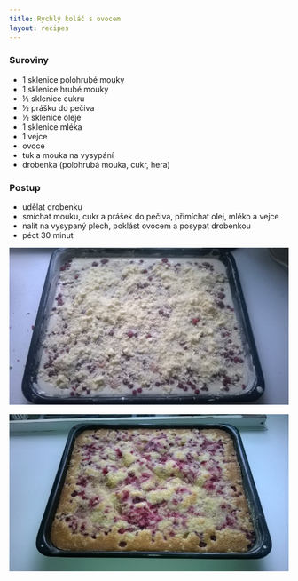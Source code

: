 ```yaml
---
title: Rychlý koláč s ovocem
layout: recipes
---
```


### Suroviny
- 1 sklenice polohrubé mouky
- 1 sklenice hrubé mouky
- ½ sklenice cukru
- ½ prášku do pečiva
- ½ sklenice oleje
- 1 sklenice mléka
- 1 vejce
- ovoce
- tuk a mouka na vysypání
- drobenka (polohrubá mouka, cukr, hera)


### Postup
- udělat drobenku
- smíchat mouku, cukr a prášek do pečiva, přimíchat olej, mléko a vejce
- nalít na vysypaný plech, poklást ovocem a posypat drobenkou
- péct 30 minut

![Před pečením](/fotky/rychly-kolac-s-ovocem-1.jpg)

![Upečeno](/fotky/rychly-kolac-s-ovocem-2.jpg)
